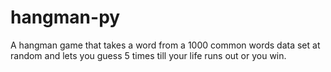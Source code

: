 # hangman-py
A hangman game that takes a word from a 1000 common words data set at random and lets you guess 5 times till your life runs out or you win.
